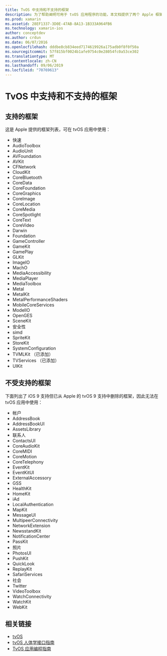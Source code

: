```yaml
---
title: TvOS 中支持和不支持的框架
description: 为了帮助阐明可用于 tvOS 应用程序的功能，本文档提供了两个 Apple 框架列表： tvOS 支持的，以及 tvOS 不支持的功能。
ms.prod: xamarin
ms.assetid: 28EF1337-3D0E-47AB-8A13-1B333A964FB6
ms.technology: xamarin-ios
author: conceptdev
ms.author: crdun
ms.date: 06/07/2016
ms.openlocfilehash: dddbe8cb834eed7174619926a175adb0f8f0f50a
ms.sourcegitcommit: 57f815bf0024b1afe9754c0e28054fc0a53ce302
ms.translationtype: MT
ms.contentlocale: zh-CN
ms.lasthandoff: 09/06/2019
ms.locfileid: "70769613"
---
```

# <a name="supported-and-unsupported-frameworks-in-tvos"></a>TvOS 中支持和不支持的框架

<a name="Supported-Frameworks" />

## <a name="supported-frameworks"></a>支持的框架

这是 Apple 提供的框架列表，可在 tvOS 应用中使用：

- 快速
- AudioToolbox
- AudioUnit
- AVFoundation
- AVKit
- CFNetwork
- CloudKit
- CoreBluetooth
- CoreData
- CoreFoundation
- CoreGraphics
- CoreImage
- CoreLocation
- CoreMedia
- CoreSpotlight
- CoreText
- CoreVideo
- Darwin
- Foundation
- GameController
- GameKit
- GamePlay
- GLKit
- ImageIO
- MachO
- MediaAccessibility
- MediaPlayer
- MediaToolbox
- Metal
- MetalKit
- MetalPerformanceShaders
- MobileCoreServices
- ModelIO
- OpenGES
- SceneKit
- 安全性
- simd
- SpriteKit
- StoreKit
- SystemConfiguration
- TVMLKit （已添加）
- TVServices （已添加）
- UIKit

<a name="Unsupported-Frameworks" />

## <a name="unsupported-frameworks"></a>不受支持的框架

下面列出了 iOS 9 支持但已从 Apple 的 tvOS 9 支持中删除的框架，因此无法在 tvOS 应用中使用：

- 帐户
- AddressBook
- AddressBookUI
- AssetsLibrary
- 联系人
- ContactsUI
- CoreAudioKit
- CoreMIDI
- CoreMotion
- CoreTelephony
- EventKit
- EventKitUI
- ExternalAccessory
- GSS
- HealthKit
- HomeKit
- iAd
- LocalAuthentication
- MapKit
- MessageUI
- MultipeerConnectivity
- NetworkExtension
- NewsstandKit
- NotificationCenter
- PassKit
- 照片
- PhotosUI
- PushKit
- QuickLook
- ReplayKit
- SafariServices
- 社会
- Twitter
- VideoToolbox
- WatchConnectivity
- WatchKit
- WebKit

## <a name="related-links"></a>相关链接

- [tvOS](https://developer.apple.com/tvos/)
- [tvOS 人体学接口指南](https://developer.apple.com/tvos/human-interface-guidelines/)
- [TvOS 应用编程指南](https://developer.apple.com/library/prerelease/tvos/documentation/General/Conceptual/AppleTV_PG/)
